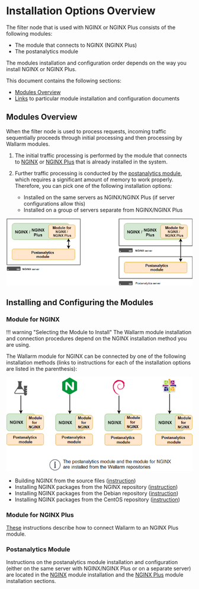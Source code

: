 #   Installation Options Overview

[img-postanalytics-options]:    ../images/installation-nginx-overview/postanalytics-options.png
[img-nginx-options]:            ../images/installation-nginx-overview/nginx-options.png

[anchor-mod-overview]:              #modules-overview
[anchor-mod-installation]:          #installing-and-configuring-the-modules
[anchor-mod-inst-nginx]:            #module-for-nginx
[anchor-mod-inst-nginxplus]:        #module-for-nginx-plus
[anchor-mod-inst-postanalytics]:    #postanalytics-module

[link-ig-nginx]:                    installation-nginx-en.md
[link-ig-nginx-distr]:              installation-nginx-distr-en.md
[link-ig-nginxplus]:                installation-nginxplus-en.md#5-connect-the-wallarm-module

The filter node that is used with NGINX or NGINX Plus consists of the following modules:
*   The module that connects to NGINX (NGINX Plus)
*   The postanalytics module

The modules installation and configuration order depends on the way you install NGINX or NGINX Plus.

This document contains the following sections:
*   [Modules Overview][anchor-mod-overview]
*   [Links][anchor-mod-installation] to particular module installation and configuration documents

##  Modules Overview

When the filter node is used to process requests, incoming traffic sequentially proceeds through initial processing and then processing by Wallarm modules.
1.  The initial traffic processing is performed by the module that connects to [NGINX][anchor-mod-inst-nginx] or [NGINX Plus][anchor-mod-inst-nginxplus] that is already installed in the system.

2.  Further traffic processing is conducted by the [postanalytics module][anchor-mod-inst-postanalytics], which requires a significant amount of memory to work properly. Therefore, you can pick one of the following installation options:
    *   Installed on the same servers as NGINX/NGINX Plus (if server configurations allow this)
    *   Installed on a group of servers separate from NGINX/NGINX Plus

![!Postanalytics Module Installation Options][img-postanalytics-options]

##  Installing and Configuring the Modules

### Module for NGINX

!!! warning "Selecting the Module to Install"
    The Wallarm module installation and connection procedures depend on the NGINX installation method you are using.

The Wallarm module for NGINX can be connected by one of the following installation methods (links to instructions for each of the installation options are listed in the parenthesis):

![!Module for NGINX Installation Options][img-nginx-options]

*   Building NGINX from the source files ([instruction][link-ig-nginx])
*   Installing NGINX packages from the NGINX repository ([instruction][link-ig-nginx])
*   Installing NGINX packages from the Debian repository ([instruction][link-ig-nginx-distr])
*   Installing NGINX packages from the CentOS repository ([instruction][link-ig-nginx-distr])

### Module for NGINX Plus

[These][link-ig-nginxplus] instructions describe how to connect Wallarm to an NGINX Plus module.

### Postanalytics Module

Instructions on the postanalytics module installation and configuration (either on the same server with NGINX/NGINX Plus or on a separate server) are located in the [NGINX][anchor-mod-inst-nginx] module installation and the [NGINX Plus][anchor-mod-inst-nginxplus] module installation sections.